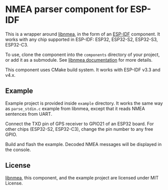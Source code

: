 # NMEA parser component for ESP-IDF

This is a wrapper around [libnmea](https://github.com/jacketizer/libnmea),
in the form of an [ESP-IDF](https://github.com/espressif/esp-idf) component.
It works with any chip supported in ESP-IDF: ESP32, ESP32-S2, ESP32-S3, ESP32-C3.

To use, clone the component into the `components` directory of your project,
or add it as a submodule.
See [libnmea documentation](https://github.com/jacketizer/libnmea#how-to-use-it)
for more details.

This component uses CMake build system. It works with ESP-IDF v3.3 and v4.x.

## Example

Example project is provided inside `example` directory. It works the same way
as `parse_stdin.c` example from libnmea, except that it reads NMEA sentences
from UART.

Connect the TXD pin of GPS receiver to GPIO21 of an ESP32 board.
For other chips (ESP32-S2, ESP32-C3), change the pin number to any free GPIO.

Build and flash the example. Decoded NMEA messages will be displayed in the console.

## License

[libnmea](https://github.com/jacketizer/libnmea), this component, and the
example project are licensed under MIT License.

